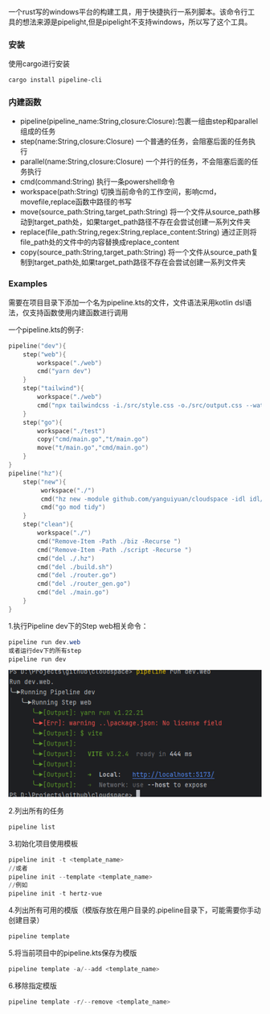 一个rust写的windows平台的构建工具，用于快捷执行一系列脚本。该命令行工具的想法来源是pipelight,但是pipelight不支持windows，所以写了这个工具。
### 安装
使用cargo进行安装
```powershell
cargo install pipeline-cli
```

### 内建函数

- pipeline(pipeline_name:String,closure:Closure):包裹一组由step和parallel组成的任务
- step(name:String,closure:Closure) 一个普通的任务，会阻塞后面的任务执行
- parallel(name:String,closure:Closure) 一个并行的任务，不会阻塞后面的任务执行
- cmd(command:String) 执行一条powershell命令
- workspace(path:String) 切换当前命令的工作空间，影响cmd，movefile,replace函数中路径的书写
- move(source_path:String,target_path:String) 将一个文件从source_path移动到target_path处，如果target_path路径不存在会尝试创建一系列文件夹
- replace(file_path:String,regex:String,replace_content:String) 通过正则将file_path处的文件中的内容替换成replace_content
- copy(source_path:String,target_path:String) 将一个文件从source_path复制到target_path处,如果target_path路径不存在会尝试创建一系列文件夹
### Examples
需要在项目目录下添加一个名为pipeline.kts的文件，文件语法采用kotlin dsl语法，仅支持函数使用内建函数进行调用

一个pipeline.kts的例子:
```kotlin
pipeline("dev"){
    step("web"){
        workspace("./web")
        cmd("yarn dev")
    }
    step("tailwind"){
        workspace("./web")
        cmd("npx tailwindcss -i./src/style.css -o./src/output.css --watch")
    }
    step("go"){
        workspace("./test")
        copy("cmd/main.go","t/main.go")
        move("t/main.go","cmd/main.go")
    }
}
pipeline("hz"){
    step("new"){
         workspace("./")
         cmd("hz new -module github.com/yanguiyuan/cloudspace -idl idl/api/api.thrift")
         cmd("go mod tidy")
    }
    step("clean"){
        workspace("./")
        cmd("Remove-Item -Path ./biz -Recurse ")
        cmd("Remove-Item -Path ./script -Recurse ")
        cmd("del ./.hz")
        cmd("del ./build.sh")
        cmd("del ./router.go")
        cmd("del ./router_gen.go")
        cmd("del ./main.go")
    }
}
```
1.执行Pipeline dev下的Step web相关命令：

```powershell
pipeline run dev.web
或者运行dev下的所有step
pipeline run dev
```
![img.png](assets/img.png)

2.列出所有的任务

```powershell
pipeline list
```
3.初始化项目使用模板

```powershell
pipeline init -t <template_name>
//或者
pipeline init --template <template_name>
//例如
pipeline init -t hertz-vue
```
4.列出所有可用的模版（模版存放在用户目录的.pipeline目录下，可能需要你手动创建目录）

```powershell
pipeline template
```
5.将当前项目中的pipeline.kts保存为模版

```powershell
pipeline template -a/--add <template_name>
```
6.移除指定模版

```powershell
pipeline template -r/--remove <template_name>
```